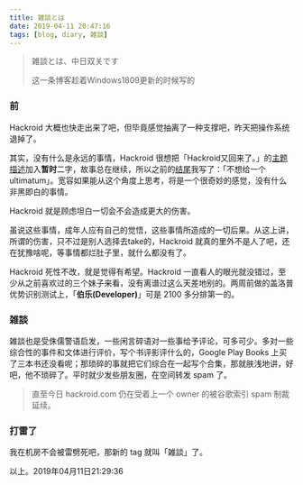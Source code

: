 ```yaml
---
title: 雑談とは
date: 2019-04-11 20:47:16
tags: [blog, diary, 雑談]
---
```


> 雑談とは、中日双关です
>
> 这一条博客趁着Windows1809更新的时候写的

### 前

Hackroid 大概也快走出来了吧，但毕竟感觉抽离了一种支撑吧，昨天把操作系统退掉了。

其实，没有什么是永远的事情，Hackroid 很想把「Hackroid又回来了。」的[主题描述](https://blog.hackroid.com/2019/04/06/Hackroid%E5%8F%88%E5%9B%9E%E6%9D%A5%E4%BA%86%E3%80%82/#%E4%B8%BB%E9%A2%98)加入**暂时**二字，故事总在继续，所以之前的[结尾](https://blog.hackroid.com/2019/04/06/Hackroid%E5%8F%88%E5%9B%9E%E6%9D%A5%E4%BA%86%E3%80%82/#%E8%BF%99%E7%BB%93%E6%9D%9F%E4%B8%8D%E4%BA%86%E7%9A%84%E5%BC%80%E5%A7%8B%E7%9A%84%E5%BC%80%E5%A7%8B)我写了：「不想给一个 ultimatum」。宽容如果能从这个角度上思考，将是一个很奇妙的感觉，没有什么非黑即白的事情。

Hackroid 就是顾虑坦白一切会不会造成更大的伤害。

虽说这些事情，成年人应有自己的觉悟，这些事情所造成的一切后果。从这上讲，所谓的伤害，只不过是别人选择去take的，Hackroid 就真的里外不是人了吧，还在犹豫啥呢，等事情都烂肚子里，就什么都没有了。

Hackroid 死性不改，就是觉得有希望。Hackroid 一直看人的眼光就没错过，至少从之前喜欢过的三个妹子来看，没有离谱过这么天差地别的。两周前做的盖洛普优势识别测试上，「**伯乐(Developer)**」可是 2100 多分排第一的。

### 雑談

雑談也是受侏儒警语启发，一些闲言碎语对一些事给予评论，可多可少。多对一些综合性的事件和文体进行评价，写个书评影评什么的，Google Play Books 上买了三本书还没看呢；那琐碎的事就把它们综合在一起写个合集，那就肤浅地讲，好吧，他不琐碎了。平时就少发些朋友圈，在空间转发 spam 了。

> 直至今日 hackroid.com 仍在受着上一个 owner 的被谷歌索引 spam 制裁延续。

### 打雷了

我在机房不会被雷劈死吧，那新的 tag 就叫「雑談」了。

以上。2019年04月11日21:29:36